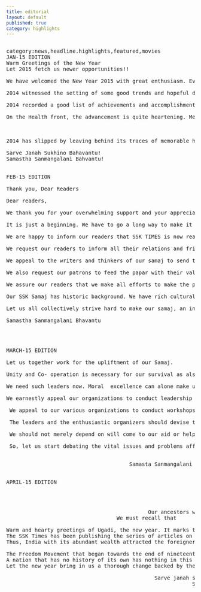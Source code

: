 ```yaml
---
title: editorial
layout: default
published: true
category: highlights
---
```

<pre>

category:news,headline.highlights,featured,movies
JAN-15 EDITION
Warm Greetings of the New Year
Let 2015 fetch us newer opportunities!!

We have welcomed the New Year 2015 with great enthusiasm. Every individual has his/her cherished hopes for a better tomorrow and for a better world. We have our collective day dreams too. The racial ill-will, hatred and mutual distrust of the nations and our inability to use the fruits of science solely for the welfare of mankind have led the apprehensions of fear about the future. Let us all wishfully hope that 2015 will pave the way for the world-peace and open up a stream of new enterprising opportunities for all of us. We have our responsibilities too. Hard work, sincerity of purpose and faith in ourselves is required. We shall redeem our pledge to serve our community with devotion and dedication.  Let us not loose faith in our mission to strive hard for the welfare of the mankind. 

2014 witnessed the setting of some good trends and hopeful developments in some spheres of life in the World as a whole. India witnessed some amazing developments that would reinforce the popular belief of the World that,India is the only hope for mankind's welfare. There were drastic administrative changes. The launching some new movements and projects has triggered new hopes and stirred enthusiasm in the masses. The new Union Government headed by Narendra Modi has proclaimed.Make in India's logan. The Swachch Bharat Abhiyan caught the imagination of people all over India and the entire nation showed enthusiastic response. This augurs well for our growing democracy as it has led to the voluntary participation of the public in the governmental programmes in the real sense of the term. The public trust in the government will lay a sound foundation for the successful implementation of the projects and programmes. The new fiscal approaches and policies, total computerization, the novel insurance facilities, �Bank accounts for all have instilled a new hope and this surely will pave way for the economic development and stability. 

2014 recorded a good list of achievements and accomplishments in various spheres,science, innovative technology, fine arts and sports and environmental protection. Our scientists successfully launched the Mangalayan spacecraft. Our own super smart Mars Orbiter Mission (MOM) dazzled the World by reaching the Mars on its very first attempt. And this feat is counted as one among 25 achievements of 2014. India won the covetous Nobel Peace Prize in 2014. Kudos to Kailash Satyarthi for all his earnest efforts and for raising the prestige of India in the comity of nations. 

On the Health front, the advancement is quite heartening. Medical facilities are being provided to the rural places of the country and the entire country is becoming health-conscious. The yogic associations and centres all around the country have been doing fairly well to awaken the people to become health-conscious. The television channels have been acting as catalysts of social change and our democracy is well on its way to become more and more maturer. In the field of sports, India shined considerably. Let us hope that India will continue to shine and do its best to become number one in the world.



2014 has slipped by leaving behind its traces of memorable happy events and happenings and its bitter memories. There were sexual harassments and atrocities and abuses on women and children, bombing explosions, the brutalities of the terrorists and horrible air crashes. Some social evils yet continue to pester us and we have to struggle hard to build the nation. In spite of the innumerable scaring problems, India is marching ahead with renewed confidence. It is all set to become a super power in the world sooner. We have to make this a reality and let us hope that 2015 will pile up achievements and advancements towards this goal. 

Sarve Janah Sukhino Bahavantu!
Samastha Sanmangalani Bahvantu!


FEB-15 EDITION

Thank you, Dear Readers 

Dear readers,

We thank you for your overwhelming support and your appreciation of the SSK TIMES. Hundreds of our readers have expressed their appreciations for starting the SSK TIMES.  Many have admired the layout and the news-content and the articles in the papar. Some have made the suggestions for the improvement of the papar. Some have praised our efforts in bringing out the issues neatly and flawlessly. We assure our dear readers responses and incorporate all good suggestions. 

It is just a beginning. We have to go a long way to make it a true representative of all our kiths and kins living in all parts of our nation. Right now, we are just happy with our infantile walk as our readers have been responding voluntarily and giving us the feedback of our performance. It is now merely a small step but there are indications that very soon we may be able to a big leap. The heaping letters, buzzing phone-calls from our readers have caused us to feel the sense of fulfillment of our endeavors. 

We are happy to inform our readers that SSK TIMES is now reaching over a thousand households of our people in the states of Maharastra, Andhra Pradesh, Tamil Nadu, Madhya Pradesh and Gujarat and some Metropolitan cities. We are striving hard to contact our people through our known acquaintances and the SSK Sangahas. We have to reach each home of our samaj and we appeal and request you all to communicate and convey the news and persuade our people to buy and read SSK TIMES regularly. The coverage now is growing in arithmetical progression and we have to make special and extra efforts to make it grow in geometrical progression. 

We request our readers to inform all their relations and friends living in other states our nation about the SSK TIMES and to inform the leaders of our samaj to send the news of their activities, functions and religious and cultural programmes to the SSK TIMES for publication. Photos and news may be sent to our email address. 

We appeal to the writers and thinkers of our samaj to send their articles, write ups and their opinions. As and when we get readers� responses, acolumn will be made a regular feature of the papar. 

We also request our patrons to feed the papar with their valuable advertisements and help us to march boldly and make this papar a national papar in the true sense of the term. 

We assure our readers that we make all efforts to make the papar an ambassador of good-will that helps to bring about a national integration of our same. 

Our SSK Samaj has historic background. We have rich cultural heritages. But our samaj is the beset with any grave social problems. The changing times have been posing new and novel challenges and we have to tackle them thoughtfully. We have to think of the problems that our community is facing and we have to think and act aloud. We request you to make our papar a platform or medium for expressing your ideas and views. 

Let us all collectively strive hard to make our samaj, an integrated force, a healthy and rich community and a big contributor in all fields and respects in the building up of our nation into a rich, powerful, happy India. 

Samastha Sanmangalani Bhavantu




MARCH-15 EDITION

Let us together work for the upliftment of our Samaj.

Unity and Co- operation is necessary for our survival as also for our development. This requires the enlargement of our vision. We need a broad outlook of life. We must shun our petty selfishness and greed and jealousy . We must try to appreciate others and their achievements. We must try to help others and lift others and motivate others. We must try to become the role-models for others. Mere money, power and position will not fetch us a position to advise others. If only what we say what we do and if only mean what we say, we become leaders.
    
We need such leaders now. Moral  excellence can alone make us leaders. The ssk samaj requires such leadership now to transform our samaj in to a solid part of the broader samaj of our country.
    
We earnestly appeal our organizations to conduct leadership camps, training sessions and workshops emphasizing the moral excellence in all out dealings, and in our interpersonal interactions.

 We appeal to our various organizations to conduct workshops  to lntegrate the skills that are required for the various vocations and jobs. We have to strive hard to enhance the levels of general competancy as part of the vocational training. The needs of the younger generations in empowering themselves to achieve success in the face of stiff competitions, should become our priority. If only we make concerted efforts in this regard, we can do the best services to our community.

 The leaders and the enthusiastic organizers should devise the priorities of the social services besides the religious functions; we also have to think of doing services to our community. We have to assertain the problems that afflict our community and make ourselves conscious of  the bogging issues. And that works like a magic. We must prepare the fertile ground for our younger generations to grow meaningfully and to the expected standards. Bring about an expected social change .

 We should not merely depend on will come to our aid or help, if we do not make an effort ourselves. If we have the determination to do something , we are sure to find a way of doing will turn out to be easy to accomplish if we go on with determination. All difficulties or obstacles melt before a strong will of a man. What is the use of a brain if it is not put to use Goddess  Durgamata  will come to our help only when we make an effort. 

 So, let us start debating the vital issues and problems afflicting our community today on the social and educational planes. We appeal to the connoisseurs of our samaj to air their views and remedies. We invite your opinions, responses.


                                       Samasta Sanmangalani Bhavantu.      


APRIL-15 EDITION


                                                            EDITORIAL

                                             Our ancestors were great  
                                   We must recall that 

Warm and hearty greetings of Ugadi, the new year. It marks the beginning of rejuvenation of nature and revitalization of its energies and strength. Every year Ugadi comes and it keeps on bringing new enthusiasm and novelty. We enjoy seeing nature wearing a new look, the vigor and beauty of greenery around us. We celebrate Ugadi with great pomp and enthusiasm and perform worship with devotion. We eat neem buds and joggery to remind ourselves that life is a mixture of bitter and sweet experiences. We have to accept all such experiences alike and retain our hopefulness happily. It is also an occasion to look back and view the achievements and make plans for the next year. The retrospection of how we have fared will help us to plan for the next year.  
The SSK Times has been publishing the series of articles on the history of our forefathers. Every member of the clan has to know his roots and derive inspiration. The knowledge of our history together with the history of India will make us strong individuals. Kshatriyas had been the great rulers, the visionaries of happy mankind and had built great empires which excelled in their achievements in all the fields of life. The contribution of our forefathers should help us to regain our inner strength. Our ancestors strove hard to build such empires where humanity bloomed fully; humanity developed its outlook on sound moral and spiritual principles; material life became happy; fine arts developed Spiritual attainments galored. In manufacture, India excelled on various fronts.
Thus, India with its abundant wealth attracted the foreigners and the invaders who rushed to become wealthy in India and conquered the country. The foreign rule eclipsed our vision, weakened our strength and vitality and cut-off our links with our glorious past.

The Freedom Movement that began towards the end of nineteenth century and gained momentum in the early twentieth century served us as an eye-opener. The educational system introduced by the British had put us in a very disadvantageous position. It was not a man-making education. It was merely and entirely a negative education. A negative education or any training based on negation is worse than death.
A nation that has no history of its own has nothing in this world. Out of the past is built the future. Look back, therefore as far as you can, drink deep of the eternal foundations that are behind and after that look forward, march forward and make India brighter, greater and much high higher than she ever was. Our ancestors were the builders of our nation. They were rulers who looked after the entire community. The more we study the past, the more glorious will be our future. The marvelous spiritual inheritance of our race is what a complete world-civilization is waiting for. Our ancestors were great. We must recall that.
Let the new year bring in us a thorough change backed by the vision of our glorious past. 

                                               Sarve janah sukhino bhavantu;
                                                           Shubha Mastu 





</pre>
